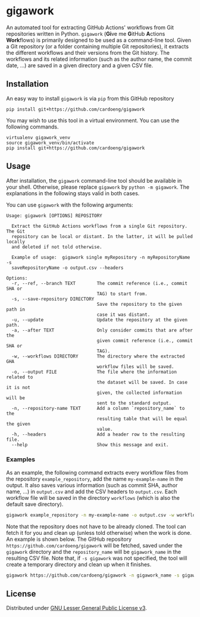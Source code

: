 # gigawork

An automated tool for extracting GitHub Actions' workflows from Git repositories written in Python.
`gigawork` (**Gi**ve me **G**itHub **A**ctions **Work**flows) is primarily designed to be used as a command-line tool.
Given a Git repository (or a folder containing multiple Git repositories), it extracts the different workflows and their versions from the Git history. The workflows and its related information (such as the author name, the commit date, ...) are saved in a given directory and a given CSV file.

## Installation

<!-- The easiest way to install `gigawork` is to install from Pypi
```pip install TODO``` -->

An easy way to install `gigawork` is via `pip` from this GitHub repository
```
pip install git+https://github.com/cardoeng/gigawork
```

You may wish to use this tool in a virtual environment. You can use the following commands.
```
virtualenv gigawork_venv
source gigawork_venv/bin/activate
pip install git+https://github.com/cardoeng/gigawork
```

## Usage

After installation, the `gigawork` command-line tool should be available in your shell. Otherwise, please replace `gigawork` by `python -m gigawork`. The explanations in the following stays valid in both cases.

You can use `gigawork` with the following arguments:

```
Usage: gigawork [OPTIONS] REPOSITORY

  Extract the GitHub Actions workflows from a single Git repository. The Git
  repository can be local or distant. In the latter, it will be pulled locally
  and deleted if not told otherwise.

  Example of usage:  gigawork single myRepository -n myRepositoryName -s
  saveRepositoryName -o output.csv --headers

Options:
  -r, --ref, --branch TEXT        The commit reference (i.e., commit SHA or
                                  TAG) to start from.
  -s, --save-repository DIRECTORY
                                  Save the repository to the given path in
                                  case it was distant.
  -u, --update                    Update the repository at the given path.
  -a, --after TEXT                Only consider commits that are after the
                                  given commit reference (i.e., commit SHA or
                                  TAG).
  -w, --workflows DIRECTORY       The directory where the extracted GHA
                                  workflow files will be saved.
  -o, --output FILE               The file where the information related to
                                  the dataset will be saved. In case it is not
                                  given, the collected information will be
                                  sent to the standard output.
  -n, --repository-name TEXT      Add a column `repository_name` to the
                                  resulting table that will be equal the given
                                  value.
  -h, --headers                   Add a header row to the resulting file.
  --help                          Show this message and exit.
```

### Examples

As an example, the following command extracts every workflow files from the repository `example_repository`, add the name `my-example-name` in the output. It also saves various information (such as commit SHA, author name, ...) in `output.csv` and add the CSV headers to `output.csv`. Each workflow file will be saved in the directory `workflows` (which is also the default save directory).

```bash
gigawork example_repository -n my-example-name -o output.csv -w workflows --headers
```

Note that the repository does not have to be already cloned. The tool can fetch it for you and clean up (unless told otherwise) when the work is done. An example is shown below. The GitHub repository `https://github.com/cardoeng/gigawork` will be fetched, saved under the `gigawork` directory and the `repository_name` will be `gigawork_name` in the resulting CSV file. Note that, if `-s gigawork` was not specified, the tool will create a temporary directory and clean up when it finishes.

```bash
gigawork https://github.com/cardoeng/gigawork -n gigawork_name -s gigawork -o output.csv --headers
```

## License

Distributed under [GNU Lesser General Public License v3](https://github.com/cardoeng/gigawork/blob/master/LICENSE.txt).